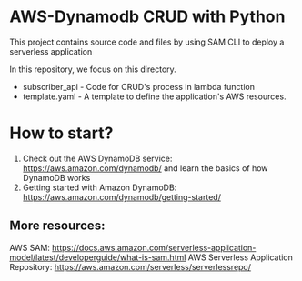 # AWS-Dynamodb CRUD with Python

This project contains source code and files by using SAM CLI to deploy a serverless application

In this repository, we focus on this directory.
- subscriber_api - Code for CRUD's process in lambda function
- template.yaml - A template to define the application's AWS resources.

# How to start?

1. Check out the AWS DynamoDB service: https://aws.amazon.com/dynamodb/ and learn the basics of how DynamoDB works
2. Getting started with Amazon DynamoDB: https://aws.amazon.com/dynamodb/getting-started/

## More resources:
AWS SAM: https://docs.aws.amazon.com/serverless-application-model/latest/developerguide/what-is-sam.html
AWS Serverless Application Repository: https://aws.amazon.com/serverless/serverlessrepo/